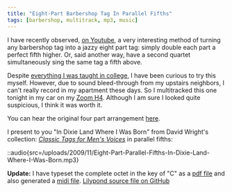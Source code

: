 ```yaml
---
title: "Eight-Part Barbershop Tag In Parallel Fifths"
tags: [barbershop, multitrack, mp3, music]
---
```


I have recently observed, [on Youtube](http://www.youtube.com/watch?v=8TbBZkh9PIs), a very interesting method of turning any barbershop tag into a jazzy eight part tag: simply double each part a perfect fifth higher. Or, said another way, have a second quartet simultaneously sing the same tag a fifth above.

Despite [everything I was taught in college](http://en.wikipedia.org/wiki/Consecutive_fifths), I have been curious to try this myself. However, due to sound bleed-through from my upstairs neighbors, I can't really record in my apartment these days. So I multitracked this one tonight in my car on my [Zoom H4](http://www.amazon.com/gp/product/B000LGA2K6?ie=UTF8&tag=winterjourna-20&linkCode=as2&camp=1789&creative=390957&creativeASIN=B000LGA2K6). Although I am sure I looked quite suspicious, I think it was worth it.

You can hear the original four part arrangement [here](/blog/in-dixie-land-where-i-was-born/).

I present to you "In Dixie Land Where I Was Born" from David Wright's collection: _[Classic Tags for Men's Voices](http://www.stampedecitychorus.com/classic_tags_men2.pdf)_ in parallel fifths:

::audio{src=/uploads/2009/11/Eight-Part-Parallel-Fifths-In-Dixie-Land-Where-I-Was-Born.mp3}

**Update:** I have typeset the complete octet in the key of "C" as a [pdf file](/uploads/2009/11/eight-part-dixie-land-tag.pdf) and also generated a [midi file](/uploads/2009/11/eight-part-dixie-land-tag.midi).
[Lilypond source file on GitHub](https://github.com/captbaritone/eldredge-dixie_land_parallel_fifths)
